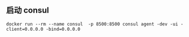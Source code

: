 ## 启动 consul
```shell
docker run --rm --name consul  -p 8500:8500 consul agent -dev -ui -client=0.0.0.0 -bind=0.0.0.0
```
